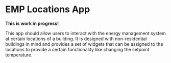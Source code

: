 # EMP Locations App 

**This is work in progress!**

This app should allow users to interact with the energy management system at certain locations of a building. It is designed with non-residential buildings in mind and provides a set of widgets that can be assigned to the locations to provide a certain functionality like changing the setpoint temperature.


